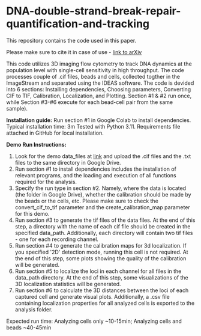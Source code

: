 # DNA-double-strand-break-repair-quantification-and-tracking
This repository contains the code used in this paper.

Please make sure to cite it in case of use - [link to arXiv](https://www.biorxiv.org/content/10.1101/2024.08.23.609327v2.abstract)


This code utilizes 3D imaging flow cytometry to track DNA dynamics at the population level with single-cell sensitivity in high throughput. The code processes couple of .cif files, beads and cells, collected togther in the ImageStream and separated using the IDEAS software. The code is devided into 6 sections: Installing dependencies, Choosing parameters, Converting CIF to TIF, Calibration, Localization, and Plotting. Section #1 & #2 run once, while Section #3-#6 execute for each bead-cell pair from the same sample).

**Installation guide:**
Run section #1 in Google Colab to install dependencies.
Typical installation time: 3m
Tested with Python 3.11. Requirements file attached in GitHub for local installation.

**Demo Run Instructions:**
1. Look for the demo data_files at [link](https://zenodo.org/records/15010868) and upload the .cif files and the .txt files to the same directory in Google Drive.
2. Run section #1 to install dependencies includes the installation of relevant programs, and the loading and execution of all functions required for the analysis.
3. Specify the run type in section #2. Namely, where the data is located (the folder in Google Drive), whether the calibration should be made by the beads or the cells, etc. Please make sure to check the convert_cif_to_tif parameter and the create_calibration_map parameter for this demo.
4. Run section #3 to generate the tif files of the data files. At the end of this step, a directory with the name of each cif file should be created in the specified data_path. Additionally, each directory will contain two tif files - one for each recording channel.
5. Run section #4 to generate the calibration maps for 3d localization. If you specified '2D' detection mode, running this cell is not required. At the end of this step, some plots showing the quality of the calibration will be generated.
6. Run section #5 to localize the loci in each channel for all files in the data_path directory. At the end of this step, some visualizations of the 3D localization statistics will be generated.
7. Run section #6 to calculate the 3D distances between the loci of each captured cell and generate visual plots. Additionally, a .csv file containing localization properties for all analyzed cells is exported to the analysis folder.

Expected run time: Analyzing cells only ~10-15min; Analyzing cells and beads ~40-45min
